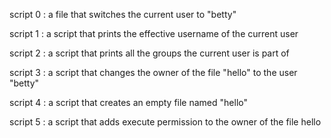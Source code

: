 script 0 : a file that switches the current user to "betty"

script 1 : a script that prints the effective username of the current user

script 2 : a script that prints all the groups the current user is part of

script 3 : a script that changes the owner of the file "hello" to the user "betty"

script 4 : a script that creates an empty file named "hello"

script 5 : a script that adds execute permission to the owner of the file hello
